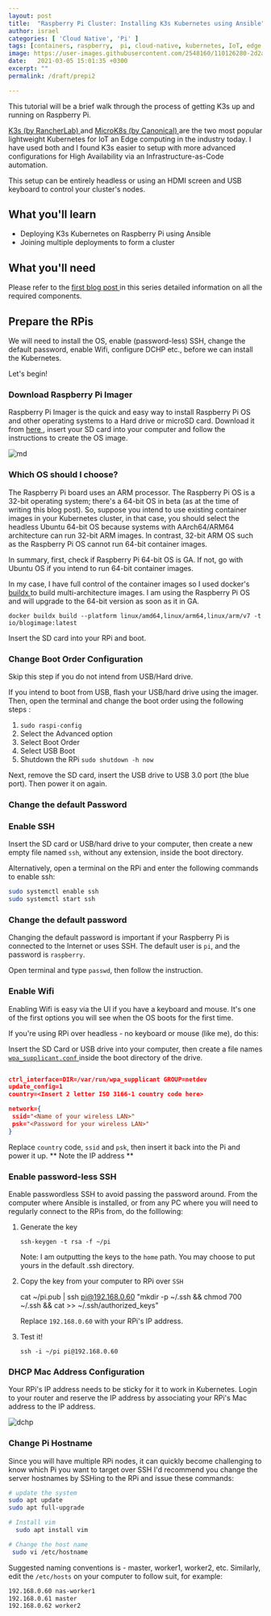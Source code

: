 ```yaml
---
layout: post
title:  "Raspberry Pi Cluster: Installing K3s Kubernetes using Ansible"
author: israel
categories: [ 'Cloud Native', 'Pi' ]
tags: [containers, raspberry,  pi, cloud-native, kubernetes, IoT, edge ]
image: https://user-images.githubusercontent.com/2548160/110126280-2d2a4280-7dbc-11eb-890f-a8be2cba493d.jpg
date:   2021-03-05 15:01:35 +0300
excerpt: ""
permalink: /draft/prepi2

---
```


This tutorial will be a brief walk through the process of getting K3s up and running on Raspberry Pi.

 <a href="https://k3s.io/"  target="_blank"> K3s (by RancherLab) </a> and <a href="https://microk8s.io/" target="_blank"> MicroK8s (by Canonical) </a> are the two most popular lightweight Kubernetes for IoT an Edge computing in the industry today. I have used both and I found K3s easier to setup with more advanced configurations for High Availability via an Infrastructure-as-Code automation.

This setup can be entirely headless or using an HDMI screen and USB keyboard to control your cluster's nodes.

## What you'll learn

- Deploying K3s Kubernetes on Raspberry Pi using Ansible
- Joining multiple deployments to form a cluster

## What you'll need

Please refer to the <a href="https://www.israelo.io/blog/pi-k8s-overview/" target="_blank"> first blog post </a> in this series detailed information on all the required components. 
## Prepare the RPis

We will need to install the OS, enable (password-less) SSH, change the default password, enable Wifi, configure DCHP etc., before we can install the Kubernetes.

Let's begin!

### Download Raspberry Pi Imager

Raspberry Pi Imager is the quick and easy way to install Raspberry Pi OS and other operating systems to a Hard drive or microSD card.
Download it from <a href="https://www.raspberrypi.org/software/" target="_blank"> here </a>, insert your SD card into your computer and follow the instructions to create the OS image.

![md](https://user-images.githubusercontent.com/2548160/110124373-e89da780-7db9-11eb-874f-febabe87b3af.jpg)

### Which OS should I choose?

The Raspberry Pi board uses an ARM processor. The Raspberry Pi OS is a 32-bit operating system; there's a 64-bit OS in beta (as at the time of writing this blog post). So, suppose you intend to use existing container images in your Kubernetes cluster, in that case, you should select the headless Ubuntu 64-bit OS because systems with AArch64/ARM64 architecture can run 32-bit ARM images. In contrast, 32-bit ARM OS such as the Raspberry Pi OS cannot run 64-bit container images.

In summary, first, check if Raspberry Pi 64-bit OS is GA. If not, go with Ubuntu OS if you intend to run 64-bit container images.

In my case, I  have full control of the container images so I used docker's <a href="https://www.docker.com/blog/multi-arch-images/" target="_blank"> buildx </a> to build multi-architecture images. I am using the Raspberry Pi OS and will upgrade to the 64-bit version as soon as it in GA.

```
docker buildx build --platform linux/amd64,linux/arm64,linux/arm/v7 -t io/blogimage:latest
```

Insert the SD card into your RPi and boot.
### Change Boot Order Configuration

Skip this step if you do not intend from USB/Hard drive.

If you intend to boot from USB, flash your USB/hard drive using the imager.  Then, open the terminal and change the boot order using the following steps :

1. ` sudo raspi-config `
2. Select the Advanced option
3. Select Boot Order
4. Select USB Boot
5. Shutdown the RPi  `sudo shutdown -h now`

Next, remove the SD card, insert the USB drive to USB 3.0 port (the blue port). Then power it on again.

### Change the default Password 

### Enable SSH

Insert the SD card or USB/hard drive to your computer, then create a new empty file named `ssh`, without any extension, inside the boot directory.

Alternatively, open a terminal on the RPi and enter the following commands to enable ssh: 

```sh
sudo systemctl enable ssh
sudo systemctl start ssh
```

### Change the default password

Changing the default password is important if your Raspberry Pi is connected to the Internet or uses SSH. 
The default user is `pi`, and the password is `raspberry`.

Open terminal and type `passwd`, then follow the instruction.

### Enable Wifi 

Enabling Wifi is easy via the UI if you have a keyboard and mouse. It's one of the first options you will see when the OS boots for the first time. 

If you're using RPi over headless - no keyboard or mouse (like me), do this:

Insert the SD Card or USB drive into your computer, then create a file names <a href="https://www.raspberrypi.org/documentation/configuration/wireless/headless.md" target="_blank"> `wpa_supplicant.conf` </a> inside the boot directory of the drive.

```json

ctrl_interface=DIR=/var/run/wpa_supplicant GROUP=netdev
update_config=1
country=<Insert 2 letter ISO 3166-1 country code here>

network={
 ssid="<Name of your wireless LAN>"
 psk="<Password for your wireless LAN>"
}

```

Replace `country` code, `ssid` and `psk`, then insert it back into the Pi and power it up. ** Note the IP address **

### Enable password-less SSH 

Enable passwordless SSH to avoid passing the password around. 
From the computer where Ansible is installed,  or from any PC where you will need to regularly connect to the RPis from, do the folllowing: 

1. Generate the key

   `ssh-keygen -t rsa -f ~/pi`

   Note: I am outputting the keys to the `home` path. You may choose to put yours in the default .ssh directory. 

2. Copy the key from your computer to RPi over `SSH`

    cat ~/pi.pub | ssh pi@192.168.0.60 "mkdir -p ~/.ssh && chmod 700 ~/.ssh && cat >>  ~/.ssh/authorized_keys"

    Replace `192.168.0.60` with your RPi's IP address.

3. Test it!

   `ssh -i ~/pi pi@192.168.0.60`

### DHCP Mac Address Configuration 

Your RPi's IP address needs to be sticky for it to work in Kubernetes. 
Login to your router and reserve the IP address by associating your RPi's Mac address to the IP address. 

![dchp](https://user-images.githubusercontent.com/2548160/110120573-21874d80-7db5-11eb-80b7-ce5186745919.jpg)

### Change Pi Hostname

Since you will have multiple RPi nodes, it can quickly become challenging to know which Pi you want to target over SSH
I'd recommend you change the server hostnames by SSHing to the RPi and issue these commands: 

```sh
# update the system 
sudo apt update 
sudo apt full-upgrade

# Install vim 
  sudo apt install vim

# Change the host name 
 sudo vi /etc/hostname
```

Suggested naming conventions is -  master, worker1, worker2, etc. 
Similarly, edit the `/etc/hosts` on your computer to follow suit, for example: 

```sh
192.168.0.60 nas-worker1
192.168.0.61 master
192.168.0.62 worker2
```
